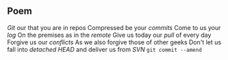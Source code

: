 ## Poem
*Git* our that you are in repos
Compressed be your *commits*
Come to us your *log*
On the premises as in the *remote*
Give us today our *pull* of every day
Forgive us our *conflicts*
As we also forgive those of other geeks
Don't let us fall into *detached HEAD*
and deliver us from *SVN*
`git commit --amend`
